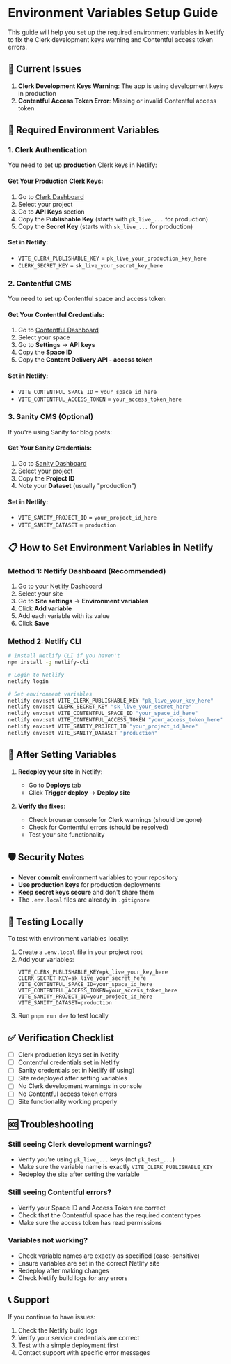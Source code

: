 # Environment Variables Setup Guide

This guide will help you set up the required environment variables in Netlify to fix the Clerk development keys warning and Contentful access token errors.

## 🚨 Current Issues

1. **Clerk Development Keys Warning**: The app is using development keys in production
2. **Contentful Access Token Error**: Missing or invalid Contentful access token

## 🔧 Required Environment Variables

### 1. Clerk Authentication

You need to set up **production** Clerk keys in Netlify:

#### Get Your Production Clerk Keys:
1. Go to [Clerk Dashboard](https://dashboard.clerk.com/)
2. Select your project
3. Go to **API Keys** section
4. Copy the **Publishable Key** (starts with `pk_live_...` for production)
5. Copy the **Secret Key** (starts with `sk_live_...` for production)

#### Set in Netlify:
- `VITE_CLERK_PUBLISHABLE_KEY` = `pk_live_your_production_key_here`
- `CLERK_SECRET_KEY` = `sk_live_your_secret_key_here`

### 2. Contentful CMS

You need to set up Contentful space and access token:

#### Get Your Contentful Credentials:
1. Go to [Contentful Dashboard](https://app.contentful.com/)
2. Select your space
3. Go to **Settings** → **API keys**
4. Copy the **Space ID**
5. Copy the **Content Delivery API - access token**

#### Set in Netlify:
- `VITE_CONTENTFUL_SPACE_ID` = `your_space_id_here`
- `VITE_CONTENTFUL_ACCESS_TOKEN` = `your_access_token_here`

### 3. Sanity CMS (Optional)

If you're using Sanity for blog posts:

#### Get Your Sanity Credentials:
1. Go to [Sanity Dashboard](https://sanity.io/manage)
2. Select your project
3. Copy the **Project ID**
4. Note your **Dataset** (usually "production")

#### Set in Netlify:
- `VITE_SANITY_PROJECT_ID` = `your_project_id_here`
- `VITE_SANITY_DATASET` = `production`

## 📋 How to Set Environment Variables in Netlify

### Method 1: Netlify Dashboard (Recommended)

1. Go to your [Netlify Dashboard](https://app.netlify.com/)
2. Select your site
3. Go to **Site settings** → **Environment variables**
4. Click **Add variable**
5. Add each variable with its value
6. Click **Save**

### Method 2: Netlify CLI

```bash
# Install Netlify CLI if you haven't
npm install -g netlify-cli

# Login to Netlify
netlify login

# Set environment variables
netlify env:set VITE_CLERK_PUBLISHABLE_KEY "pk_live_your_key_here"
netlify env:set CLERK_SECRET_KEY "sk_live_your_secret_here"
netlify env:set VITE_CONTENTFUL_SPACE_ID "your_space_id_here"
netlify env:set VITE_CONTENTFUL_ACCESS_TOKEN "your_access_token_here"
netlify env:set VITE_SANITY_PROJECT_ID "your_project_id_here"
netlify env:set VITE_SANITY_DATASET "production"
```

## 🔄 After Setting Variables

1. **Redeploy your site** in Netlify:
   - Go to **Deploys** tab
   - Click **Trigger deploy** → **Deploy site**

2. **Verify the fixes**:
   - Check browser console for Clerk warnings (should be gone)
   - Check for Contentful errors (should be resolved)
   - Test your site functionality

## 🛡️ Security Notes

- **Never commit** environment variables to your repository
- **Use production keys** for production deployments
- **Keep secret keys secure** and don't share them
- The `.env.local` files are already in `.gitignore`

## 🧪 Testing Locally

To test with environment variables locally:

1. Create a `.env.local` file in your project root
2. Add your variables:
   ```
   VITE_CLERK_PUBLISHABLE_KEY=pk_live_your_key_here
   CLERK_SECRET_KEY=sk_live_your_secret_here
   VITE_CONTENTFUL_SPACE_ID=your_space_id_here
   VITE_CONTENTFUL_ACCESS_TOKEN=your_access_token_here
   VITE_SANITY_PROJECT_ID=your_project_id_here
   VITE_SANITY_DATASET=production
   ```
3. Run `pnpm run dev` to test locally

## ✅ Verification Checklist

- [ ] Clerk production keys set in Netlify
- [ ] Contentful credentials set in Netlify
- [ ] Sanity credentials set in Netlify (if using)
- [ ] Site redeployed after setting variables
- [ ] No Clerk development warnings in console
- [ ] No Contentful access token errors
- [ ] Site functionality working properly

## 🆘 Troubleshooting

### Still seeing Clerk development warnings?
- Verify you're using `pk_live_...` keys (not `pk_test_...`)
- Make sure the variable name is exactly `VITE_CLERK_PUBLISHABLE_KEY`
- Redeploy the site after setting the variable

### Still seeing Contentful errors?
- Verify your Space ID and Access Token are correct
- Check that the Contentful space has the required content types
- Make sure the access token has read permissions

### Variables not working?
- Check variable names are exactly as specified (case-sensitive)
- Ensure variables are set in the correct Netlify site
- Redeploy after making changes
- Check Netlify build logs for any errors

## 📞 Support

If you continue to have issues:
1. Check the Netlify build logs
2. Verify your service credentials are correct
3. Test with a simple deployment first
4. Contact support with specific error messages
